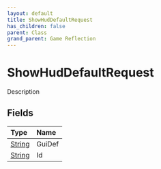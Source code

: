 ```yaml
---
layout: default
title: ShowHudDefaultRequest
has_children: false
parent: Class
grand_parent: Game Reflection
---
```

# ShowHudDefaultRequest
Description 

## Fields

| Type | Name |
|:----------|:--------------|
| [String](/riftbreaker-wiki/docs/game-reflection/components/string/) | GuiDef |
| [String](/riftbreaker-wiki/docs/game-reflection/components/string/) | Id |

